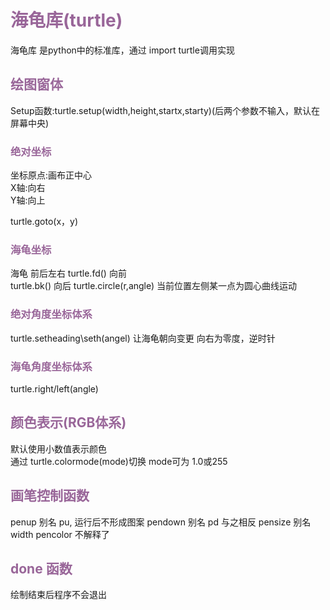 # <font color = #996699>海龟库(turtle)</font>

海龟库 是python中的标准库，通过 import turtle调用实现

## <font color = #996699>绘图窗体</font>

Setup函数:turtle.setup(width,height,startx,starty)(后两个参数不输入，默认在屏幕中央)

### <font color = #996699>绝对坐标</font>

坐标原点:画布正中心  
X轴:向右  
Y轴:向上  

turtle.goto(x，y)

### <font color = #996699>海龟坐标</font>

海龟 前后左右
turtle.fd() 向前  
turtle.bk() 向后
turtle.circle(r,angle) 当前位置左侧某一点为圆心曲线运动

### <font color = #996699>绝对角度坐标体系</font>

turtle.setheading\seth(angel) 让海龟朝向变更 向右为零度，逆时针

### <font color = #996699>海龟角度坐标体系</font>

turtle.right/left(angle)

## <font color = #996699>颜色表示(RGB体系)</font>

默认使用小数值表示颜色  
通过 turtle.colormode(mode)切换 mode可为 1.0或255

## <font color = #996699>画笔控制函数</font>

penup 别名 pu, 运行后不形成图案
pendown 别名 pd 与之相反
pensize 别名 width
pencolor 不解释了

## <font color = #996699>done 函数</font>

绘制结束后程序不会退出

